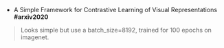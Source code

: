 * A Simple Framework for Contrastive Learning of Visual Representations **#arxiv2020**

> Looks simple but use a batch_size=8192, trained for 100 epochs on imagenet.
